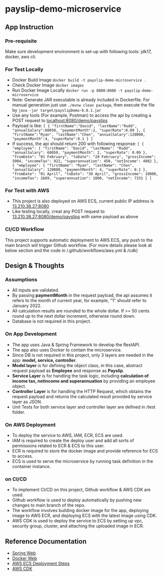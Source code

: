# payslip-demo-microservice

## App Instruction
### Pre-requisite
Make sure development environment is set-up with following tools: jdk17, docker, aws cli.
### For Test Locally

- Docker Build Image
`docker build -t payslip-demo-microservice .`
- Check Docker Image
`docker images`
- Run Docker Image Locally
`docker run -p 8080:8080 -t payslip-demo-microservice`
- Note: Generate JAR executable is already included in Dockerfile. For manual generation just use `./mvnw clean package`, then execute the file by `java -jar target/payslipDemo-0.0.1.jar`
- Use any tools (For example, Postman) to access the api by creating a POST request to [localhost:8080/demo/payslips]()
- Payload is like:
`[
  {
  "firstName":"David",
  "lastName":"Rudd",
  "annualSalary":60050,
  "paymentMonth":2,
  "superRate":0.09
  },
  {
  "firstName":"Ryan",
  "lastName":"Chen",
  "annualSalary":120000,
  "paymentMonth":4,
  "superRate":0.1
  }
  ]
`
- If success, the api should return 200 with following response:
`[
  {
  "employee": {
  "firstName": "David",
  "lastName": "Rudd",
  "annualSalary": 60050,
  "paymentMonth": 2,
  "superRate": 0.09
  },
  "fromDate": "01 February",
  "toDate": "28 February",
  "grossIncome": 5004,
  "incomeTax": 922,
  "superannuation": 450,
  "netIncome": 4082
  },
  {
  "employee": {
  "firstName": "Ryan",
  "lastName": "Chen",
  "annualSalary": 120000,
  "paymentMonth": 4,
  "superRate": 0.1
  },
  "fromDate": "01 April",
  "toDate": "30 April",
  "grossIncome": 10000,
  "incomeTax": 2669,
  "superannuation": 1000,
  "netIncome": 7331
  }
  ]
`

### For Test with AWS 

- This project is also deployed on AWS ECS, current public IP address is [13.210.38.27:8080](http://13.210.38.27:8080)
- Like testing locally, creat any POST request to [13.210.38.27:8080/demo/payslips]() with same payload as above


### CI/CD Workflow
This project supports automatic deployment to AWS ECS, any push to the main branch will trigger Github workflow.
(For more details please look at below section and the code in /.github/workflows/aws.yml & /cdk)

## Design & Thoughts

### Assumptions

- All inputs are validated.
- By passing **paymentMonth** in the request payload, the api assumes it refers to the month of current year, for example, "1" should refer to January 2022.
- All calculation results are rounded to the whole dollar. If >= 50 cents round up to the next dollar increment, otherwise round down.
- Database is not required in this project.

### On App Development

- The app uses Java & Spring Framework to develop the RestAPI.
- The app also uses Docker to contain the microservice.
- Since DB is not required in this project, only 3 layers are needed in the app: **model, service, controller**.
- **Model layer** is for defining the object class, in this case, abstract request payload as **Employee** and response as **Payslip**.
- **Service Layer** is for handling the task logic, including **calculation of income tax, netincome and superannuation** by providing an employee object.
- **Controller Layer** is for handling the HTTP Request, which obtains the request payload and returns the calculated result provided by service layer as JSON.
- Unit Tests for both service layer and controller layer are defined in /test folder.

### On AWS Deployment

- To deploy the service to AWS, IAM, ECR, ECS are used.
- IAM is required to create the deploy user and add all sorts of permissions related to ECR & ECS to this user.
- ECR is required to store the docker image and provide reference for ECS to access.
- ECS is used to serve the microservice by running task definition in the container instance.

### on CI/CD

- To implement CI/CD on this project, Github workflow & AWS CDK are used.
- Github workflow is used to deploy automatically by pushing new changes to main branch of the repo.
- The workflow involves building docker image for the app, deploying image to AWS ECR, and deploying ECS with the latest image using CDK.
- AWS CDK is used to deploy the service to ECS by setting up vpc, security group, cluster, and attaching the uploaded image in ECR.


## Reference Documentation
* [Spring Web](https://docs.spring.io/spring-boot/docs/2.7.0/reference/htmlsingle/#web)
* [Docker Web](https://docs.docker.com/ci-cd/github-actions/)
* [AWS ECS Deployment Steps](https://docs.aws.amazon.com/codedeploy/latest/userguide/deployment-steps-ecs.html)
* [AWS CDK](https://docs.aws.amazon.com/cdk/api/v1/)
